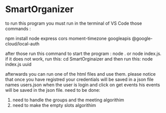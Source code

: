 # SmartOrganizer
to run this program you must run in the terminal of VS Code those commands :

npm install node express cors moment-timezone googleapis @google-cloud/local-auth

after those run this command to start the program :
node . or node index.js.
if it does not work, run this:
cd SmartOrginaizer
and then run this:
node index.js
uuid

afterwards you can run one of the html files and use them.
please notice that once you have registred your credentials will be saved in a json file names users.json
when the user is login and click on get events his events will be saved in the json file.
need to be done:
1. need to handle the groups and the meeting algorithim
2. need to make the empty slots algorithim

